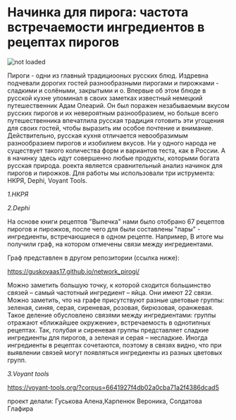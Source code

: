 # Начинка для пирога: частота встречаемости ингредиентов в рецептах пирогов

![not loaded](http://brendkafe.ru/wp-content/uploads/c39fc5294aae326de0c7e3fdb37ba151.jpg)

Пироги - одни из главный традициооных русских блюд. Издревна подчевали дорогих гостей разнообразными пирогами и пирожками - сладкими и солёными, закрытыми и о. Впервые об этом блюде в русской кухне упоминал в своих заметках известный немецкий путешественник Адам Олеарий. Он был поражен незабываемым вкусом русских пирогов и их невероятным разнообразием, но больше всего путешественника впечатлила русская традиция готовить эти угощения для своих гостей, чтобы выразить им особое почтение и внимание. Действительно, русская кухня отличается невообразимым разнообразием пирогов и изобилием вкусов. Ни у одного народа не существует такого количества форм и вариантов теста, как в России. А в начинку здесь идут совершенно любые продукты, которыми богата русская природа.
роекта является сравнительный анализ начинок для пирогов и пирожков. Для работы мы использовали три иструмента: НКРЯ, Dephi, Voyant Tools.

*1.НКРЯ*


*2.Dephi*

На основе книги рецептов "Выпечка" нами было отобрано 67 рецептов пирогов и пирожков, после чего для были составлены "пары" - ингредиенты, встречающиеся в одном рецепте. Например,
В итоге мы получили граф, на котором отмечены связи между ингредиентами. 

Граф представлен в другом репозитории (ссылка ниже):

https://guskovaas17.github.io/network_pirogi/ 

Можно заметить большую точку, к которой сходится большинство связей – самый частотный ингредиент – яйца. Они имеют 22 связи. 
Можно заметить, что на графе присутствуют разные цветовые группы: зеленая, синяя, серая, сиреневая, розовая, бирюзовая, оранжевая. Такое деление обусловлено связями между ингредиентами: группы отражают «ближайшее окружение», встречаемость в однотипных рецептах. Так, голубая и сиреневая группы представляет сладкие ингредиенты для пирогов, а зеленая и серая – несладкие. Иногда ингредиенты в рецептах сочетаются, поэтому в связях видно, что при выявлении связей могут появляться ингредиенты из разных цветовых групп. 

*3.Voyant tools*

https://voyant-tools.org/?corpus=6641927f4db02a0cba71a2f4386dcad5







проект делали: Гуськова Алена,Карпенюк Вероника, Солдатова Глафира

